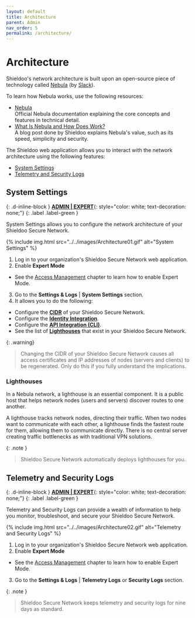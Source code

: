 ```yaml
---
layout: default
title: Architecture
parent: Admin
nav_order: 5
permalink: /architecture/
---
```


# Architecture
Shieldoo's network architecture is built upon an open-source piece of technology called <a href="https://github.com/slackhq/nebula" target="blank">Nebula<a/> (by <a href="https://github.com/slackhq" target="blank">Slack<a/>).

To learn how Nebula works, use the following resources:
- <a href="https://nebula.defined.net/docs" target="blank">Nebula<a/>    
Official Nebula documentation explaining the core concepts and features in technical detail.
- <a href="https://www.shieldoo.io/blogs/what-is-nebula-and-how-it-works" target="blank">What Is Nebula and How Does Work?<a/>  
A blog post done by Shieldoo explains Nebula's value, such as its speed, simplicity and security.

The Shieldoo web application allows you to interact with the network architecture using the following features:
- [System Settings](/architecture/#system-settings)
- [Telemetry and Security Logs](/architecture/#telemetry-and-security-logs)

## System Settings
{: .d-inline-block }
[__ADMIN \| EXPERT__](/admin_getting_started/#administration-modes){: style="color: white; text-decoration: none;"}
{: .label .label-green }

System Settings allows you to configure the network architecture of your Shieldoo Secure Network.

{% include img.html src="../../images/Architecture01.gif" alt="System Settings" %}

1. Log in to your organization's Shieldoo Secure Network web application.
2. Enable __Expert Mode__
  - See the [Access Management](/access_management/) chapter to learn how to enable Expert Mode.
3. Go to the __Settings & Logs__ \| __System Settings__ section.
4. It allows you to do the following:
  - Configure the <a href="https://www.rfc-editor.org/rfc/rfc4632" target="blank">__CIDR__<a/> of your Shieldoo Secure Network.
  - Configure the [__Identity Integration__](/identity_integration/).
  - Configure the [__API Integration (CLI)__](/api_integration_cli/).
  - See the list of [__Lighthouses__](/architecture/#lighthouses) that exist in your Shieldoo Secure Network.

{: .warning}
> Changing the CIDR of your Shieldoo Secure Network causes all access certificates and IP addresses of nodes (servers and clients) to be regenerated.
> Only do this if you fully understand the implications.

### Lighthouses
In a Nebula network, a lighthouse is an essential component. It is a public host that helps network nodes (users and servers) discover routes to one another.

A lighthouse tracks network nodes, directing their traffic. When two nodes want to communicate with each other, a lighthouse finds the fastest route for them, allowing them to communicate directly. There is no central server creating traffic bottlenecks as with traditional VPN solutions.

{: .note }
> Shieldoo Secure Network automatically deploys lighthouses for you.

## Telemetry and Security Logs
{: .d-inline-block }
[__ADMIN \| EXPERT__](/admin_getting_started/#administration-modes){: style="color: white; text-decoration: none;"}
{: .label .label-green }

Telemetry and Security Logs can provide a wealth of information to help you monitor, troubleshoot, and secure your Shieldoo Secure Network.

{% include img.html src="../../images/Architecture02.gif" alt="Telemetry and Security Logs" %}

1. Log in to your organization's Shieldoo Secure Network web application.
2. Enable __Expert Mode__
  - See the [Access Management](/access_management/) chapter to learn how to enable Expert Mode.
3. Go to the __Settings & Logs__ \| __Telemetry Logs__ or __Security Logs__ section.

{: .note }
>Shieldoo Secure Network keeps telemetry and security logs for nine days as standard.
